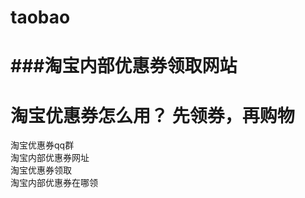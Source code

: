 # taobao

###淘宝内部优惠券领取网站<br >
================
淘宝优惠券怎么用？
先领券，再购物
======
淘宝优惠券qq群<br >
淘宝内部优惠券网址<br >
淘宝优惠券领取 <br >
淘宝内部优惠券在哪领<br >
